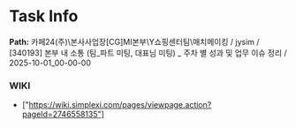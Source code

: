 # Task Info

**Path:** 카페24(주)\본사사업장\[CG]MI본부\Y쇼핑센터팀\매치메이킹 / jysim / [340193] 본부 내 소통 (팀_파트 미팅, 대표님 미팅) _ 주차 별 성과 및 업무 이슈 정리 / 2025-10-01_00-00-00

### WIKI
- ["https://wiki.simplexi.com/pages/viewpage.action?pageId=2746558135"]


